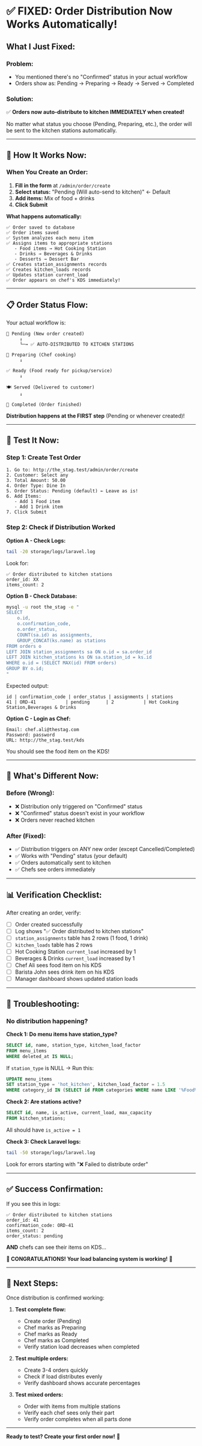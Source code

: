 # ✅ FIXED: Order Distribution Now Works Automatically!

## What I Just Fixed:

### Problem:
- You mentioned there's no "Confirmed" status in your actual workflow
- Orders show as: Pending → Preparing → Ready → Served → Completed

### Solution:
✅ **Orders now auto-distribute to kitchen IMMEDIATELY when created!**

No matter what status you choose (Pending, Preparing, etc.), the order will be sent to the kitchen stations automatically.

---

## 🎯 How It Works Now:

### When You Create an Order:

1. **Fill in the form** at `/admin/order/create`
2. **Select status:** "Pending (Will auto-send to kitchen)" ← Default
3. **Add items:** Mix of food + drinks
4. **Click Submit**

**What happens automatically:**
```
✅ Order saved to database
✅ Order items saved
✅ System analyzes each menu item
✅ Assigns items to appropriate stations
   - Food items → Hot Cooking Station
   - Drinks → Beverages & Drinks
   - Desserts → Dessert Bar
✅ Creates station_assignments records
✅ Creates kitchen_loads records
✅ Updates station current_load
✅ Order appears on chef's KDS immediately!
```

---

## 📋 Order Status Flow:

Your actual workflow is:

```
📝 Pending (New order created)
     ↓
     └─→ ✅ AUTO-DISTRIBUTED TO KITCHEN STATIONS

🍳 Preparing (Chef cooking)
     ↓

✅ Ready (Food ready for pickup/service)
     ↓

🍽️ Served (Delivered to customer)
     ↓

🎉 Completed (Order finished)
```

**Distribution happens at the FIRST step** (Pending or whenever created)!

---

## 🧪 Test It Now:

### Step 1: Create Test Order
```
1. Go to: http://the_stag.test/admin/order/create
2. Customer: Select any
3. Total Amount: 50.00
4. Order Type: Dine In
5. Order Status: Pending (default) ← Leave as is!
6. Add Items:
   - Add 1 Food item
   - Add 1 Drink item
7. Click Submit
```

### Step 2: Check if Distribution Worked

**Option A - Check Logs:**
```bash
tail -20 storage/logs/laravel.log
```

Look for:
```
✅ Order distributed to kitchen stations
order_id: XX
items_count: 2
```

**Option B - Check Database:**
```bash
mysql -u root the_stag -e "
SELECT
    o.id,
    o.confirmation_code,
    o.order_status,
    COUNT(sa.id) as assignments,
    GROUP_CONCAT(ks.name) as stations
FROM orders o
LEFT JOIN station_assignments sa ON o.id = sa.order_id
LEFT JOIN kitchen_stations ks ON sa.station_id = ks.id
WHERE o.id = (SELECT MAX(id) FROM orders)
GROUP BY o.id;
"
```

Expected output:
```
id | confirmation_code | order_status | assignments | stations
41 | ORD-41           | pending      | 2           | Hot Cooking Station,Beverages & Drinks
```

**Option C - Login as Chef:**
```
Email: chef.ali@thestag.com
Password: password
URL: http://the_stag.test/kds
```

You should see the food item on the KDS!

---

## 🎯 What's Different Now:

### Before (Wrong):
- ❌ Distribution only triggered on "Confirmed" status
- ❌ "Confirmed" status doesn't exist in your workflow
- ❌ Orders never reached kitchen

### After (Fixed):
- ✅ Distribution triggers on ANY new order (except Cancelled/Completed)
- ✅ Works with "Pending" status (your default)
- ✅ Orders automatically sent to kitchen
- ✅ Chefs see orders immediately

---

## 📊 Verification Checklist:

After creating an order, verify:

- [ ] Order created successfully
- [ ] Log shows "✅ Order distributed to kitchen stations"
- [ ] `station_assignments` table has 2 rows (1 food, 1 drink)
- [ ] `kitchen_loads` table has 2 rows
- [ ] Hot Cooking Station `current_load` increased by 1
- [ ] Beverages & Drinks `current_load` increased by 1
- [ ] Chef Ali sees food item on his KDS
- [ ] Barista John sees drink item on his KDS
- [ ] Manager dashboard shows updated station loads

---

## 🐛 Troubleshooting:

### No distribution happening?

**Check 1: Do menu items have station_type?**
```sql
SELECT id, name, station_type, kitchen_load_factor
FROM menu_items
WHERE deleted_at IS NULL;
```

If `station_type` is NULL → Run this:
```sql
UPDATE menu_items
SET station_type = 'hot_kitchen', kitchen_load_factor = 1.5
WHERE category_id IN (SELECT id FROM categories WHERE name LIKE '%Food%');
```

**Check 2: Are stations active?**
```sql
SELECT id, name, is_active, current_load, max_capacity
FROM kitchen_stations;
```

All should have `is_active = 1`

**Check 3: Check Laravel logs:**
```bash
tail -50 storage/logs/laravel.log
```

Look for errors starting with "❌ Failed to distribute order"

---

## ✅ Success Confirmation:

If you see this in logs:
```
✅ Order distributed to kitchen stations
order_id: 41
confirmation_code: ORD-41
items_count: 2
order_status: pending
```

**AND** chefs can see their items on KDS...

**🎉 CONGRATULATIONS! Your load balancing system is working!** 🎉

---

## 📱 Next Steps:

Once distribution is confirmed working:

1. **Test complete flow:**
   - Create order (Pending)
   - Chef marks as Preparing
   - Chef marks as Ready
   - Chef marks as Completed
   - Verify station load decreases when completed

2. **Test multiple orders:**
   - Create 3-4 orders quickly
   - Check if load distributes evenly
   - Verify dashboard shows accurate percentages

3. **Test mixed orders:**
   - Order with items from multiple stations
   - Verify each chef sees only their part
   - Verify order completes when all parts done

---

**Ready to test? Create your first order now!** 🚀
